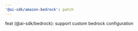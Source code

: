 ```yaml
---
'@ai-sdk/amazon-bedrock': patch
---
```


feat (@ai-sdk/bedrock): support custom bedrock configuration
